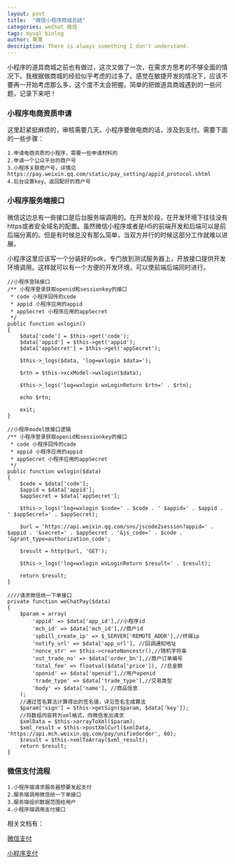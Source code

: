 ```yaml
---
layout: post
title:  "微信小程序商城总结"
categories: weChat 微信
tags: mysql binlog
author: 果果
description: There is always something I don't understand.
---
```

小程序的道具商城之前也有做过，这次又做了一次，在需求方思考的不够全面的情况下。我根据做商城的经验似乎考虑的过多了。感觉在敏捷开发的情况下，应该不要再一开始考虑那么多，这个度不太会把握。简单的把做道具商城遇到的一些问题，记录下来吧！

### 小程序电商资质申请

这里赶紧挺麻烦的，审核需要几天。小程序要做电商的话，涉及到支付。需要下面的一些步骤：

    1.申请电商资质的小程序，需要一些申请材料的
    2.申请一个公众平台的商户号
    3.小程序关联商户号，详情见https://pay.weixin.qq.com/static/pay_setting/appid_protocol.shtml
    4.后台设置key，返回配好的商户号

### 小程序服务端接口

微信这边总有一些接口是后台服务端调用的。在开发阶段，在开发环境下往往没有https或者安全域名的配置。虽然微信小程序或者是H5的前端开发和后端可以是前后端分离的。但是有时候总没有那么简单，当双方并行的时候这部分工作就难以进展。

小程序这里应该写一个分装好的sdk，专门放到测试服务器上，开放接口提供开发环境调用。这样就可以有一个方便的开发环境，可以使前端后端同时进行。

    //小程序登陆接口
    /** 小程序登录获取openid和sessionkey的接口
     * code 小程序回传的code
     * appid 小程序应用的appid
     * appSecret 小程序应用的appSecret
     */
    public function wxlogin()
    {
        $data['code'] = $this->get('code');
        $data['appid'] = $this->get('appid');
        $data['appSecret'] = $this->get('appSecret');

        $this->_logs($data, 'log=wxlogin $data=');

        $rtn = $this->xcxModel->wxlogin($data);

        $this->_logs('log=wxlogin wxLoginReturn $rtn=' . $rtn);

        echo $rtn;

        exit;
    }

    //小程序model放接口逻辑
    /** 小程序登录获取openid和sessionkey的接口
     * code 小程序回传的code
     * appid 小程序应用的appid
     * appSecret 小程序应用的appSecret
     */
    public function wxlogin($data)
    {
        $code = $data['code'];
        $appid = $data['appid'];
        $appSecret = $data['appSecret'];

        $this->_logs('log=wxlogin $code=' . $code . ' $appid=' . $appid . ' $appSecret=' . $appSecret);

        $url = 'https://api.weixin.qq.com/sns/jscode2session?appid=' . $appid . '&secret=' . $appSecret . '&js_code=' . $code . '&grant_type=authorization_code';

        $result = http($url, 'GET');

        $this->_logs('log=wxlogin wxLoginReturn $result=' . $result);

        return $result;
    }

    ////请求微信统一下单接口
    private function weChatPay($data)
    {
        $param = array(
            'appid' => $data['app_id'],//小程序id
            'mch_id' => $data['mch_id'],//商户id
            'spbill_create_ip' => $_SERVER['REMOTE_ADDR'],//终端ip
            'notify_url' => $data['app_url'], //回调通知地址
            'nonce_str' => $this->createNoncestr(),//随机字符串
            'out_trade_no' => $data['order_bn'],//商户订单编号
            'total_fee' => floatval($data['price']), //总金额
            'openid' => $data['openid'],//用户openid
            'trade_type' => $data['trade_type'],//交易类型
            'body' => $data['name'], //商品信息
        );
        //通过签名算法计算得出的签名值，详见签名生成算法
        $param['sign'] = $this->getSign($param, $data['key']);
        //将数组内容转为xml格式，向微信发出请求
        $xmlData = $this->arrayToXml($param);
        $xml_result = $this->postXmlCurl($xmlData, 'https://api.mch.weixin.qq.com/pay/unifiedorder', 60);
        $result = $this->xmlToArray($xml_result);
        return $result;
    }

### 微信支付流程

    1.小程序端请求服务器想要发起支付
    2.服务端调用微信统一下单接口
    3.服务端组织数据范围给用户
    4.小程序端调用支付接口

相关文档有：

[微信支付](https://pay.weixin.qq.com/wiki/doc/api/index.html)

[小程序支付](https://developers.weixin.qq.com/miniprogram/dev/api/open-api/payment/wx.requestPayment.html)